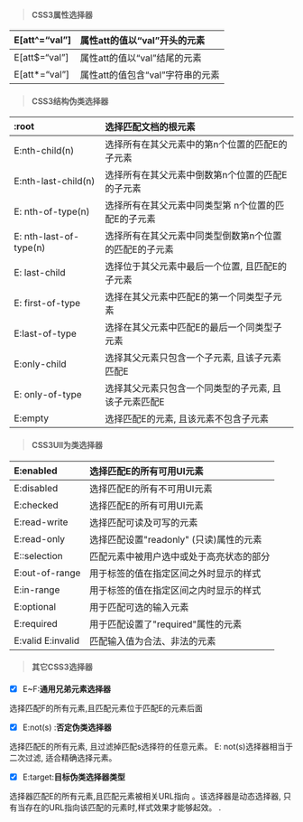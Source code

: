 > #### CSS3属性选择器

| E\[att^=“val”\] | 属性att的值以“val”开头的元素 |
| :--- | :--- |
| E\[att$=“val”\] | 属性att的值以“val”结尾的元素 |
| E\[att\*=“val”\] | 属性att的值包含“val”字符串的元素 |

> #### CSS3结构伪类选择器

| :root | 选择匹配文档的根元素 |
| :--- | :--- |
| E:nth-child\(n\) | 选择所有在其父元素中的第n个位置的匹配E的子元素 |
| E:nth-last-child\(n\) | 选择所有在其父元素中倒数第n个位置的匹配E的子元素 |
| E: nth-of-type\(n\) | 选择所有在其父元素中同类型第 n个位置的匹配E的子元素 |
| E: nth-last-of- type\(n\) | 选择所有在其父元素中同类型倒数第n个位置的匹配E的子元素 |
| E: last-child | 选择位于其父元素中最后一个位置, 且匹配E的子元素 |
| E: first-of-type | 选择在其父元素中匹配E的第一个同类型子元素 |
| E:Iast-of-type | 选择在其父元素中匹配E的最后一个同类型子元素 |
| E:onIy-child | 选择其父元素只包含一个子元素, 且该子元素匹配E |
| E: only-of-type | 选择其父元素只包含一个同类型的子元素, 且该子元素匹配E |
| E:empty | 选择匹配E的元素, 且该元素不包含子元素 |

> #### CSS3Ull为类选择器

| E:enabled | 选择匹配E的所有可用UI元素 |
| :--- | :--- |
| E:disabled | 选择匹配E的所有不可用UI元素 |
| E:checked | 选择匹配E的所有可用UI元素 |
| E:read-write | 选择匹配可读及可写的元素 |
| E:read-only | 选择匹配设置"readonly" \(只读\)属性的元素 |
| E::selection | 匹配元素中被用户选中或处于高亮状态的部分 |
| E:out-of-range | 用于标签的值在指定区间之外时显示的样式 |
| E:in-range | 用于标签的值在指定区间之内时显示的样式 |
| E:optional | 用于匹配可选的输入元素 |
| E:required | 用于匹配设置了"required"属性的元素 |
| E:valid E:invalid | 匹配输入值为合法、非法的元素 |

> #### 其它CSS3选择器

* [x] E~F:**通用兄弟元素选择器**

选择匹配F的所有元素,且匹配元素位于匹配E的元素后面

* [x] E:not\(s\) :**否定伪类选择器**

选择匹配E的所有元素, 且过滤掉匹配s选择符的任意元素。 E: not\(s\)选择器相当于二次过滤, 适合精确选择元素。

* [x] E:target:**目标伪类选择器类型**

选择器匹配E的所有元素,且匹配元素被相关URL指向 。该选择器是动态选择器, 只有当存在的URL指向该匹配的元素时,样式效果才能够起效。                 .

